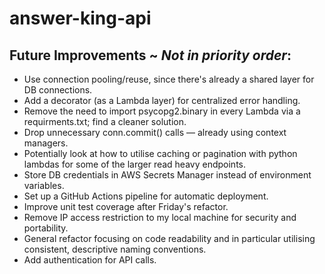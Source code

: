 ﻿# answer-king-api
## Future Improvements ~ *Not in priority order*:
- Use connection pooling/reuse, since there's already a shared layer for DB connections.
- Add a decorator (as a Lambda layer) for centralized error handling.
- Remove the need to import psycopg2.binary in every Lambda via a requirments.txt; find a cleaner solution.
- Drop unnecessary conn.commit() calls — already using context managers.
- Potentially look at how to utilise caching or pagination with python lambdas for some of the larger read heavy endpoints.
- Store DB credentials in AWS Secrets Manager instead of environment variables.
- Set up a GitHub Actions pipeline for automatic deployment.
- Improve unit test coverage after Friday's refactor.
- Remove IP access restriction to my local machine for security and portability.
- General refactor focusing on code readability and in particular utilising consistent, descriptive naming conventions.
- Add authentication for API calls.
